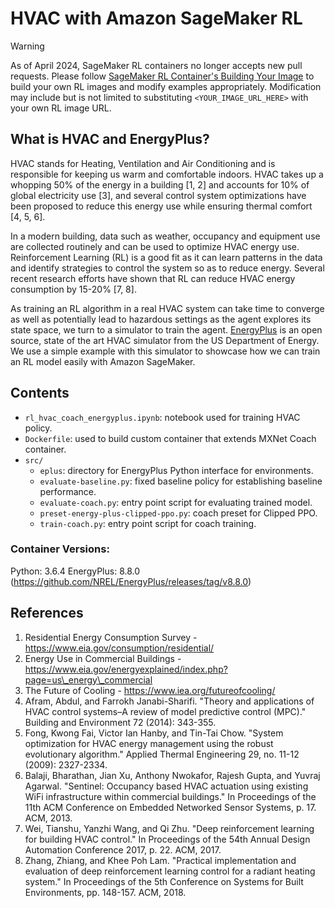# HVAC with Amazon SageMaker RL

> [!WARNING]
> As of April 2024, SageMaker RL containers no longer accepts new pull requests. Please follow [SageMaker RL Container's Building Your Image](https://github.com/aws/sagemaker-rl-container/tree/master?tab=readme-ov-file#building-your-image) to build your own RL images and modify examples appropriately. Modification may include but is not limited to substituting `<YOUR_IMAGE_URL_HERE>` with your own RL image URL.

## What is HVAC and EnergyPlus?

HVAC stands for Heating, Ventilation and Air Conditioning and is responsible for keeping us warm and comfortable indoors. HVAC takes up a whopping 50% of the energy in a building [1, 2] and accounts for 10% of global electricity use [3], and several control system optimizations have been proposed to reduce this energy use while ensuring thermal comfort [4, 5, 6].

In a modern building, data such as weather, occupancy and equipment use are collected routinely and can be used to optimize HVAC energy use. Reinforcement Learning (RL) is a good fit as it can learn patterns in the data and identify strategies to control the system so as to reduce energy. Several recent research efforts have shown that RL can reduce HVAC energy consumption by 15-20% [7, 8].

As training an RL algorithm in a real HVAC system can take time to converge as well as potentially lead to hazardous settings as the agent explores its state space, we turn to a simulator to train the agent. [EnergyPlus](https://energyplus.net/) is an open source, state of the art HVAC simulator from the US Department of Energy. We use a simple example with this simulator to showcase how we can train an RL model easily with Amazon SageMaker.

## Contents

* `rl_hvac_coach_energyplus.ipynb`: notebook used for training HVAC policy.
* `Dockerfile`: used to build custom container that extends MXNet Coach container.
* `src/`
  * `eplus`: directory for EnergyPlus Python interface for environments.
  * `evaluate-baseline.py`: fixed baseline policy for establishing baseline performance.
  * `evaluate-coach.py`: entry point script for evaluating trained model.
  * `preset-energy-plus-clipped-ppo.py`: coach preset for Clipped PPO.
  * `train-coach.py`: entry point script for coach training.

### Container Versions:

Python: 3.6.4
EnergyPlus: 8.8.0 (https://github.com/NREL/EnergyPlus/releases/tag/v8.8.0)

## References

1. Residential Energy Consumption Survey - https://www.eia.gov/consumption/residential/
2. Energy Use in Commercial Buildings - https://www.eia.gov/energyexplained/index.php?page=us\_energy\_commercial  
3. The Future of Cooling - https://www.iea.org/futureofcooling/ 
4. Afram, Abdul, and Farrokh Janabi-Sharifi. "Theory and applications of HVAC control systems–A review of model predictive control (MPC)." Building and Environment 72 (2014): 343-355.
5. Fong, Kwong Fai, Victor Ian Hanby, and Tin-Tai Chow. "System optimization for HVAC energy management using the robust evolutionary algorithm." Applied Thermal Engineering 29, no. 11-12 (2009): 2327-2334.
6. Balaji, Bharathan, Jian Xu, Anthony Nwokafor, Rajesh Gupta, and Yuvraj Agarwal. "Sentinel: Occupancy based HVAC actuation using existing WiFi infrastructure within commercial buildings." In Proceedings of the 11th ACM Conference on Embedded Networked Sensor Systems, p. 17. ACM, 2013.
7. Wei, Tianshu, Yanzhi Wang, and Qi Zhu. "Deep reinforcement learning for building HVAC control." In Proceedings of the 54th Annual Design Automation Conference 2017, p. 22. ACM, 2017.
8. Zhang, Zhiang, and Khee Poh Lam. "Practical implementation and evaluation of deep reinforcement learning control for a radiant heating system." In Proceedings of the 5th Conference on Systems for Built Environments, pp. 148-157. ACM, 2018.


